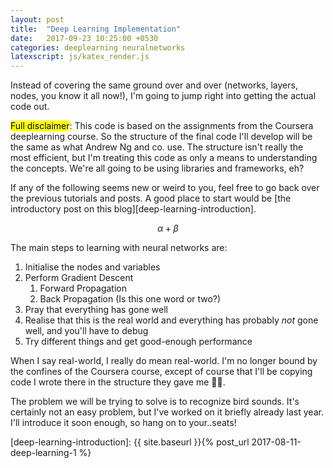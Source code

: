```yaml
---
layout: post
title:  "Deep Learning Implementation"
date:   2017-09-23 10:25:00 +0530
categories: deeplearning neuralnetworks
latexscript: js/katex_render.js
---
```


Instead of covering the same ground over and over (networks, layers, nodes, you know it all now!), I'm going to jump right into getting the actual code out. 

<mark>Full disclaimer</mark>: This code is based on the assignments from the Coursera deeplearning course. So the structure of the final code I'll develop will be the same as what Andrew Ng and co. use. The structure isn't really the most efficient, but I'm treating this code as only a means to understanding the concepts. We're all going to be using libraries and frameworks, eh?

If any of the following seems new or weird to you, feel free to go back over the previous tutorials and posts. A good place to start would be [the introductory post on this blog][deep-learning-introduction].

$$ \alpha + \beta $$

The main steps to learning with neural networks are:

1. Initialise the nodes and variables
2. Perform Gradient Descent
    1. Forward Propagation
    2. Back Propagation (Is this one word or two?)
3. Pray that everything has gone well
4. Realise that this is the real world and everything has probably *not* gone well, and you'll have to debug
5. Try different things and get good-enough performance

When I say real-world, I really do mean real-world. I'm no longer bound by the confines of the Coursera course, except of course that I'll be copying code I wrote there in the structure they gave me 🤷🏽‍. 

The problem we will be trying to solve is to recognize bird sounds. It's certainly not an easy problem, but I've worked on it briefly already last year. I'll introduce it soon enough, so hang on to your..seats!

[deep-learning-introduction]: {{ site.baseurl }}{% post_url 2017-08-11-deep-learning-1 %}